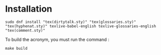 # Installation

```shell
sudo dnf install "tex(dirtytalk.sty)" "tex(glossaries.sty)" "tex(hyphenat.sty)" texlive-babel-english texlive-glossaries-english "tex(comment.sty)"
```

To build the acronym, you must run the command :

```shell
make build
```
